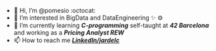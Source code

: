 - 👋 Hi, I’m @pomesio :octocat:
- 👀 I’m interested in BigData and DataEngineering ✨ ⚙️
- 🌱 I’m currently learning _**C-programming**_ self-taught at _**42 Barcelona**_ and working as a _**Pricing Analyst REW**_
- 📫 How to reach me [_**LinkedIn/jardelc**_](https://www.linkedin.com/in/jardelc/ "LinkedIn")

<!---
pomesio/pomesio is a ✨ special ✨ repository because its `README.md` (this file) appears on your GitHub profile.
You can click the Preview link to take a look at your changes.
--->
